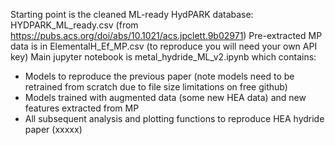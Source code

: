 Starting point is the cleaned ML-ready HydPARK database: HYDPARK_ML_ready.csv (from https://pubs.acs.org/doi/abs/10.1021/acs.jpclett.9b02971)
Pre-extracted MP data is in ElementalH_Ef_MP.csv (to reproduce you will need your own API key)
Main jupyter notebook is metal_hydride_ML_v2.ipynb which contains:
- Models to reproduce the previous paper (note models need to be retrained from scratch due to file size limitations on free github)
- Models trained with augmented data (some new HEA data) and new features extracted from MP
- All subsequent analysis and plotting functions to reproduce HEA hydride paper (xxxxx)


